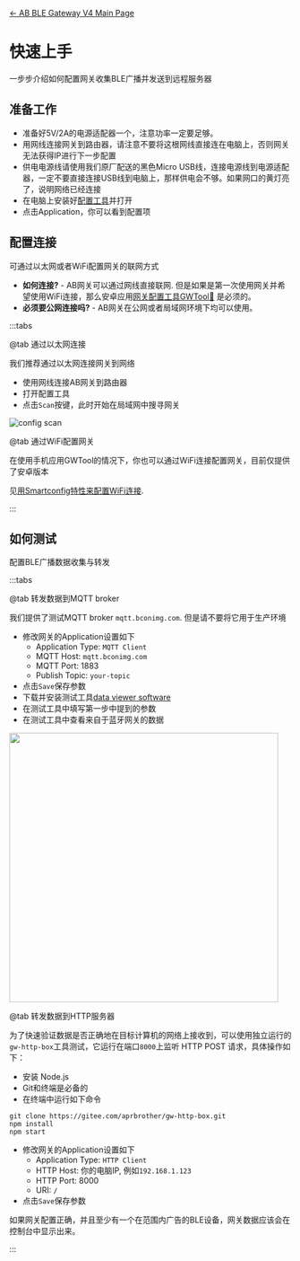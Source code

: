 [← AB BLE Gateway V4 Main Page](AB_BLE_Gateway_V4.md)

# 快速上手 #

一步步介绍如何配置网关收集BLE广播并发送到远程服务器

## 准备工作 ##

- 准备好5V/2A的电源适配器一个，注意功率一定要足够。
- 用网线连接网关到路由器，请注意不要将这根网线直接连在电脑上，否则网关无法获得IP进行下一步配置
- 供电电源线请使用我们原厂配送的黑色Micro USB线，连接电源线到电源适配器，一定不要直接连接USB线到电脑上，那样供电会不够。如果网口的黄灯亮了，说明网络已经连接
- 在电脑上安装好[配置工具](Software_AB_BLE_Gateway_V4.md)并打开
- 点击Application，你可以看到配置项

## 配置连接 ##

可通过以太网或者WiFi配置网关的联网方式

- **如何连接?**  - AB网关可以通过网线直接联网. 但是如果是第一次使用网关并希望使用WiFi连接，那么安卓应用[网关配置工具GWTool📱](Software_AB_BLE_Gateway_V4.md) 是必须的。
- **必须要公网连接吗?** - AB网关在公网或者局域网环境下均可以使用。

:::tabs

@tab 通过以太网连接

我们推荐通过以太网连接网关到网络

- 使用网线连接AB网关到路由器
- 打开配置工具
- 点击`Scan`按键，此时开始在局域网中搜寻网关

![config scan](https://i1.aprbrother.com/w/conf-scan.png)

@tab 通过WiFi配置网关

在使用手机应用GWTool的情况下，你也可以通过WiFi连接配置网关，目前仅提供了安卓版本

见[用Smartconfig特性来配置WiFi连接](gw4/config_wifi.md).

:::

## 如何测试

配置BLE广播数据收集与转发

:::tabs

@tab 转发数据到MQTT broker

我们提供了测试MQTT broker `mqtt.bconimg.com`. 但是请不要将它用于生产环境

- 修改网关的Application设置如下
  - Application Type: `MQTT Client`
  - MQTT Host: `mqtt.bconimg.com`
  - MQTT Port: 1883
  - Publish Topic: `your-topic`
- 点击`Save`保存参数
- 下载并安装测试工具[data viewer software](https://i1.aprbrother.com/ble-viewer-setup-1.0.2.zip)
- 在测试工具中填写第一步中提到的参数
- 在测试工具中查看来自于蓝牙网关的数据

<img src="https://i1.aprbrother.com/ble-viewer.png" width="480">

@tab 转发数据到HTTP服务器

为了快速验证数据是否正确地在目标计算机的网络上接收到，可以使用独立运行的`gw-http-box`工具测试，它运行在端口`8000`上监听 HTTP POST 请求，具体操作如下：

* 安装 Node.js
* Git和终端是必备的
* 在终端中运行如下命令
```
git clone https://gitee.com/aprbrother/gw-http-box.git
npm install
npm start
```
- 修改网关的Application设置如下
  - Application Type: `HTTP Client`
  - HTTP Host: 你的电脑IP, 例如`192.168.1.123`
  - HTTP Port: 8000
  - URI: `/`
- 点击`Save`保存参数

如果网关配置正确，并且至少有一个在范围内广告的BLE设备，网关数据应该会在控制台中显示出来。

:::

